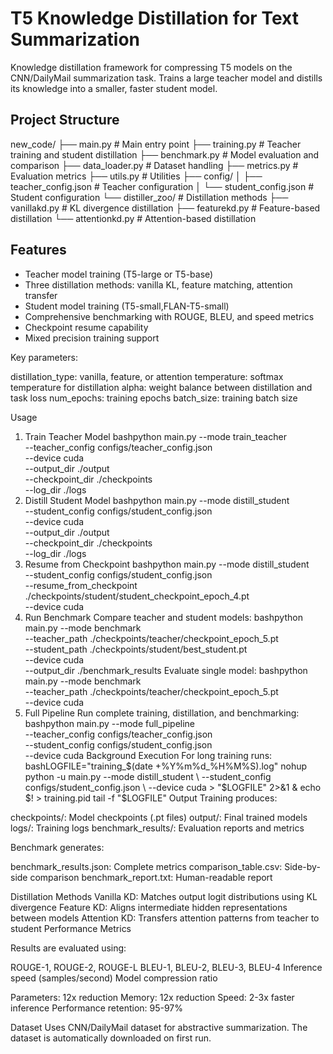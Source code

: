 # T5 Knowledge Distillation for Text Summarization

Knowledge distillation framework for compressing T5 models on the CNN/DailyMail summarization task. Trains a large teacher model and distills its knowledge into a smaller, faster student model.

## Project Structure
new_code/
├── main.py                 # Main entry point
├── training.py             # Teacher training and student distillation
├── benchmark.py            # Model evaluation and comparison
├── data_loader.py          # Dataset handling
├── metrics.py              # Evaluation metrics
├── utils.py                # Utilities
├── config/
│   ├── teacher_config.json # Teacher configuration
│   └── student_config.json # Student configuration
└── distiller_zoo/          # Distillation methods
├── vanillakd.py        # KL divergence distillation
├── featurekd.py        # Feature-based distillation
└── attentionkd.py      # Attention-based distillation

## Features

- Teacher model training (T5-large or T5-base)
- Three distillation methods: vanilla KL, feature matching, attention transfer
- Student model training (T5-small,FLAN-T5-small)
- Comprehensive benchmarking with ROUGE, BLEU, and speed metrics
- Checkpoint resume capability
- Mixed precision training support



Key parameters:

distillation_type: vanilla, feature, or attention
temperature: softmax temperature for distillation
alpha: weight balance between distillation and task loss
num_epochs: training epochs
batch_size: training batch size

Usage
1. Train Teacher Model
bashpython main.py --mode train_teacher \
  --teacher_config configs/teacher_config.json \
  --device cuda \
  --output_dir ./output \
  --checkpoint_dir ./checkpoints \
  --log_dir ./logs
2. Distill Student Model
bashpython main.py --mode distill_student \
  --student_config configs/student_config.json \
  --device cuda \
  --output_dir ./output \
  --checkpoint_dir ./checkpoints \
  --log_dir ./logs
3. Resume from Checkpoint
bashpython main.py --mode distill_student \
  --student_config configs/student_config.json \
  --resume_from_checkpoint ./checkpoints/student/student_checkpoint_epoch_4.pt \
  --device cuda
4. Run Benchmark
Compare teacher and student models:
bashpython main.py --mode benchmark \
  --teacher_path ./checkpoints/teacher/checkpoint_epoch_5.pt \
  --student_path ./checkpoints/student/best_student.pt \
  --device cuda \
  --output_dir ./benchmark_results
Evaluate single model:
bashpython main.py --mode benchmark \
  --teacher_path ./checkpoints/teacher/checkpoint_epoch_5.pt \
  --device cuda
5. Full Pipeline
Run complete training, distillation, and benchmarking:
bashpython main.py --mode full_pipeline \
  --teacher_config configs/teacher_config.json \
  --student_config configs/student_config.json \
  --device cuda
Background Execution
For long training runs:
bashLOGFILE="training_$(date +%Y%m%d_%H%M%S).log"
nohup python -u main.py --mode distill_student \
  --student_config configs/student_config.json \
  --device cuda > "$LOGFILE" 2>&1 &
echo $! > training.pid
tail -f "$LOGFILE"
Output
Training produces:

checkpoints/: Model checkpoints (.pt files)
output/: Final trained models
logs/: Training logs
benchmark_results/: Evaluation reports and metrics

Benchmark generates:

benchmark_results.json: Complete metrics
comparison_table.csv: Side-by-side comparison
benchmark_report.txt: Human-readable report

Distillation Methods
Vanilla KD: Matches output logit distributions using KL divergence
Feature KD: Aligns intermediate hidden representations between models
Attention KD: Transfers attention patterns from teacher to student
Performance Metrics



Results are evaluated using:

ROUGE-1, ROUGE-2, ROUGE-L
BLEU-1, BLEU-2, BLEU-3, BLEU-4
Inference speed (samples/second)
Model compression ratio

Parameters: 12x reduction
Memory: 12x reduction
Speed: 2-3x faster inference
Performance retention: 95-97%

Dataset
Uses CNN/DailyMail dataset for abstractive summarization. The dataset is automatically downloaded on first run.



